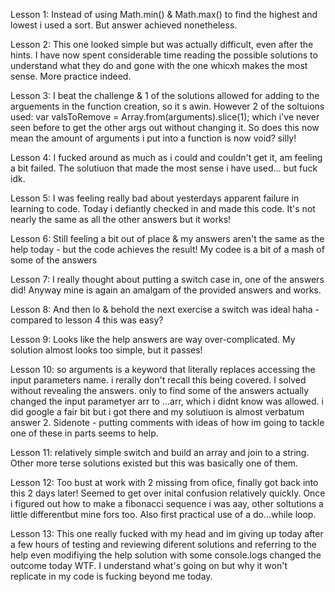 Lesson 1: Instead of using Math.min() & Math.max() to find the highest and lowest i used a sort. But answer achieved nonetheless.

Lesson 2: This one looked simple but was actually difficult, even after the hints. I have now spent considerable time reading the possible solutions to understand what they do and gone with the one whicxh makes the most sense. More practice indeed.

Lesson 3: I beat the challenge & 1 of the solutions allowed for adding to the arguements in the function creation, so it s awin. However 2 of the soltuions used: var valsToRemove = Array.from(arguments).slice(1); which i've never seen before to get the other args out without changing it. So does this now mean the amount of arguments i put into a function is now void? silly!

Lesson 4: I fucked around as much as i could and couldn't get it, am feeling a bit failed. The solutiuon that made the most sense i have used... but fuck idk.

Lesson 5: I was feeling really bad about yesterdays apparent failure in learning to code. Today i defiantly checked in and made this code. It's not nearly the same as all the other answers but it works!

Lesson 6: Still feeling a bit out of place & my answers aren't the same as the help today - but the code achieves the result! My codee is a bit of a mash of some of the answers

Lesson 7: I really thought about putting a switch case in, one of the answers did! Anyway mine is again an amalgam of the provided answers and works.

Lesson 8: And then lo & behold the next exercise a switch was ideal haha - compared to lesson 4 this was easy? 

Lesson 9: Looks like the help answers are way over-complicated. My solution almost looks too simple, but it passes!

Lesson 10: so arguments is a keyword that literally replaces accessing the input parameters name. i rerally don't recall this being covered. I solved without revealing the answers. only to find some of the answers actually changed the input parametyer arr to ...arr, which i didnt know was allowed. i did google a fair bit but i got there and my solutiuon is almost verbatum answer 2.
Sidenote - putting comments with ideas of how im going to tackle one of these in parts seems to help.

Lesson 11: relatively simple switch and build an array and join to a string. Other more terse solutions existed but this was basically one of them.

Lesson 12: Too bust at work with 2 missing from ofice, finally got back into this 2 days later! Seemed to get over inital confusion relatively quickly. Once i figured out how to make a fibonacci sequence i was aay, other soltutions a little differentbut mine fors too. Also first practical use of a do...while loop.

Lesson 13: This one really fucked with my head and im giving up today after a few hours of testing and reviewing diferent solutions and referring to the help even modifiying the help solution with some console.logs changed the outcome today WTF. I understand what's going on but why it won't replicate in my code is fucking beyond me today.